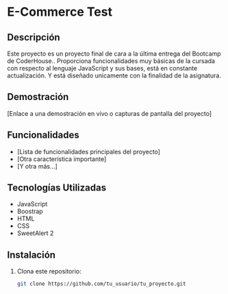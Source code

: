 # E-Commerce Test

## Descripción

Este proyecto es un proyecto final de cara a la última entrega del Bootcamp de CoderHouse.. Proporciona funcionalidades muy básicas de la cursada con respecto al lenguaje JavaScript y sus bases, está en constante actualización. 
Y está diseñado unicamente con la finalidad de la asignatura.

## Demostración

[Enlace a una demostración en vivo o capturas de pantalla del proyecto]

## Funcionalidades

- [Lista de funcionalidades principales del proyecto]
- [Otra característica importante]
- [Y otra más...]

## Tecnologías Utilizadas

- JavaScript
- Boostrap
- HTML
- CSS
- SweetAlert 2

## Instalación

1. Clona este repositorio:

   ```bash
   git clone https://github.com/tu_usuario/tu_proyecto.git
